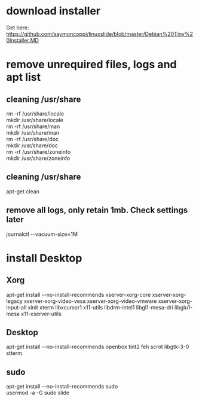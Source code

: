 # download installer
Get here:
https://github.com/saymoncoppi/linuxslide/blob/master/Debian%20Tiny%20Installer.MD

# remove unrequired files, logs and apt list
## cleaning /usr/share
rm -rf /usr/share/locale \
mkdir /usr/share/locale \
rm -rf /usr/share/man \
mkdir /usr/share/man \
rm -rf /usr/share/doc \
mkdir /usr/share/doc \
rm -rf /usr/share/zoneinfo \
mkdir /usr/share/zoneinfo

## cleaning /usr/share
apt-get clean

## remove all logs, only retain 1mb. Check settings later
journalctl --vacuum-size=1M 


# install Desktop
## Xorg
apt-get install --no-install-recommends xserver-xorg-core xserver-xorg-legacy xserver-xorg-video-vesa xserver-xorg-video-vmware xserver-xorg-input-all xinit xterm libxcursor1 x11-utils libdrm-intel1 libgl1-mesa-dri libglu1-mesa x11-xserver-utils

## Desktop
apt-get install --no-install-recommends openbox tint2 feh scrot libgtk-3-0 stterm

## sudo
apt-get install --no-install-recommends sudo \
usermod -a -G sudo slide
